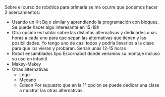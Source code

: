 Sobre el curso de robótica para primaria se me ocurre que podemos hacer 2 acercamientos:
* Usando un Kit Bq o similar y aprendiendo la programación con bloques. Se puede hacer algo interesante en 15-18h
* Otra opción es hablar sobre las distintas alternativas y dedicarles unas horas a cada uno para que sepan las alternativas que tienen y las posibilidades. Yo tengo uno de casi todos y podría llevarlos a la clase para que los vieran y probaran. Serían unas 12-15 horas
*  Robot ensamblados tipo Escornabot donde veríamos su montaje incluso su uso en infantil
*  Makey-Makey
*  Otras alternativas
    * Lego
    * Mecano
    * Edison
Por supuesto que en la 1ª opción se puede dedicar una clase a mostrar las otras alternativas.
